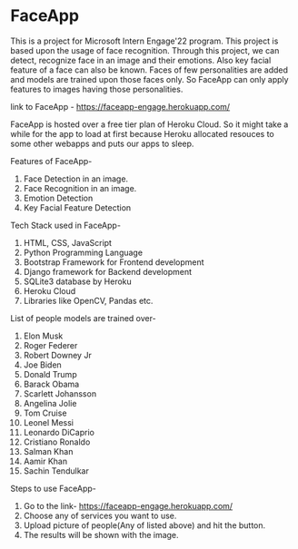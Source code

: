 # FaceApp
This is a project for Microsoft Intern Engage'22 program. This project is based upon the usage of face recognition. Through this project, we can detect, recognize face in an image and their emotions. Also key facial feature of a face can also be known. Faces of few personalities are added and models are trained upon those faces only. So FaceApp can only apply features to images having those personalities.


link to FaceApp - https://faceapp-engage.herokuapp.com/

FaceApp is hosted over a free tier plan of Heroku Cloud. So it might take a while for the app to load at first because Heroku allocated resouces to some other webapps and puts our apps to sleep. 

Features of FaceApp-
1. Face Detection in an image.
2. Face Recognition in an image.
3. Emotion Detection
4. Key Facial Feature Detection

Tech Stack used in FaceApp-

1. HTML, CSS, JavaScript
2. Python Programming Language
3. Bootstrap Framework for Frontend development
4. Django framework for Backend development
5. SQLite3 database by Heroku
6. Heroku Cloud
7. Libraries like OpenCV, Pandas etc. 

List of people models are trained over-

1. Elon Musk
2. Roger Federer
3. Robert Downey Jr
4. Joe Biden
5. Donald Trump
6. Barack Obama
7. Scarlett Johansson
8. Angelina Jolie
9. Tom Cruise
10. Leonel Messi
11. Leonardo DiCaprio
12. Cristiano Ronaldo
13. Salman Khan
14. Aamir Khan
15. Sachin Tendulkar

Steps to use FaceApp-

1. Go to the link- https://faceapp-engage.herokuapp.com/
2. Choose any of services you want to use. 
3. Upload picture of people(Any of listed above) and hit the button.
4. The results will be shown with the image.
